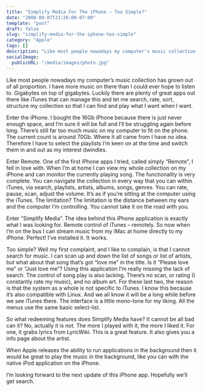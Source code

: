 ```yaml
---
title: "Simplify Media For The iPhone – Too Simple?"
date: "2008-09-07T21:26:00-07:00"
template: "post"
draft: false
slug: "simplify-media-for-the-iphone-too-simple"
category: "Apple"
tags: []
description: "Like most people nowadays my computer's music collection has grown out of all proportion. I have more music on there than I could ever hope to listen to."
socialImage:
  publicURL: "/media/images/photo.jpg"
---
```

Like most people nowadays my computer’s music collection has grown out of all proportion. I have more music on there than I could ever hope to listen to. Gigabytes on top of gigabytes. Luckily there are plenty of great apps out there like iTunes that can manage this and let me search, rate, sort, structure my collection so that I can find and play what I want when I want.

<a href="https://1.bp.blogspot.com/_PQOgjfAsIN4/SMS7yFlm_9I/AAAAAAAAAG8/IMAeJTUbhLI/s1600-h/IMG_0001.PNG" onblur="try {parent.deselectBloggerImageGracefully();} catch(e) {}">

<img alt="" border="0" id="BLOGGER_PHOTO_ID_5243522335333875666" src="https://1.bp.blogspot.com/_PQOgjfAsIN4/SMS7yFlm_9I/AAAAAAAAAG8/IMAeJTUbhLI/s320/IMG_0001.PNG" style="float:right; margin:0 0 10px 10px;cursor:pointer; cursor:hand;"/>

</a>Enter the iPhone. I bought the 16Gb iPhone because there is just never enough space, and I’m sure it will be full and I’ll be struggling again before long. There’s still far too much music on my computer to fit on the phone. The current count is around 70Gb. Where it all came from I have no idea. Therefore I have to select the playlists I’m keen on at the time and switch them in and out as my interest dwindles.

Enter Remote. One of the first iPhone apps I tried, called simply “Remote”, I fell in love with. When I’m at home I can view my whole collection on my iPhone and can monitor the currently playing song. The functionality is very complete. You can navigate the collection in every way that you can within iTunes, via search, playlists, artists, albums, songs, genres. You can rate, pause, scan, adjust the volume. It’s as if you’re sitting at the computer using the iTunes. The limitation? The limitation is the distance between my ears and the computer I’m controlling. You cannot take it on the road with you.

Enter “Simplify Media”. The idea behind this iPhone application is exactly what I was looking for. Remote control of iTunes – remotely. So now when I’m on the bus I can stream music from my iMac at home directly to my iPhone. Perfect! I’ve installed it. It works.

Too simple? Well my first complaint, and I like to complain, is that I cannot search for music. I can scan up and down the list of songs or list of artists, but what about that song that’s got “love me” in the title. Is it “Please love me” or “Just love me”? Using this application I’m really missing the lack of search. The control of song play is also lacking. There’s no scan, or rating (I constantly rate my music), and no album art. For these last two, the reason is that the system as a whole is not specific to iTunes. I know this because it’s also compatible with Linux. And we all know it will be a long while before we see iTunes there. The interface is a little mono-tone for my liking. All the menus use the same basic select-list.

So what redeeming features does Simplify Media have? It cannot be all bad can it? No, actually it is not. The more I played with it, the more I liked it. For one, it grabs lyrics from LyricWiki. This is a great feature. It also gives you a info page about the artist.

When Apple releases the ability to run applications in the background then it would be great to play the music in the background, like you can with the native iPod application on the iPhone.

I’m looking forward to the next update of this iPhone app. Hopefully we’ll get search.

